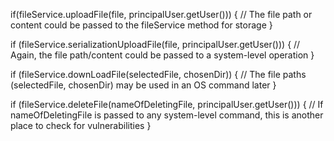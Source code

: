 if(fileService.uploadFile(file, principalUser.getUser())) {
   // The file path or content could be passed to the fileService method for storage
}

if (fileService.serializationUploadFile(file, principalUser.getUser())) {
   // Again, the file path/content could be passed to a system-level operation
}

if (fileService.downLoadFile(selectedFile, chosenDir)) {
   // The file paths (selectedFile, chosenDir) may be used in an OS command later
}

if (fileService.deleteFile(nameOfDeletingFile, principalUser.getUser())) {
   // If nameOfDeletingFile is passed to any system-level command, this is another place to check for vulnerabilities
}
